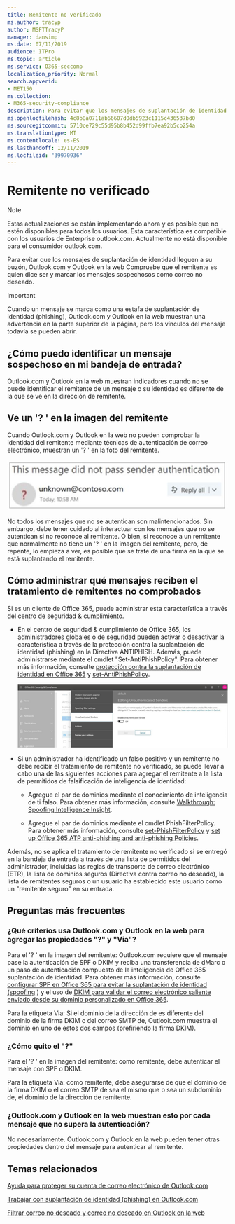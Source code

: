 ```yaml
---
title: Remitente no verificado
ms.author: tracyp
author: MSFTTracyP
manager: dansimp
ms.date: 07/11/2019
audience: ITPro
ms.topic: article
ms.service: O365-seccomp
localization_priority: Normal
search.appverid:
- MET150
ms.collection:
- M365-security-compliance
description: Para evitar que los mensajes de suplantación de identidad lleguen a su buzón, Outlook.com y Outlook en la web Compruebe que el remitente es quien dice ser y marcar los mensajes sospechosos como correo no deseado.
ms.openlocfilehash: 4c8b8a0711ab66607d0db5923c1115c436537bd0
ms.sourcegitcommit: 5710ce729c55d95b8b452d99ffb7ea92b5cb254a
ms.translationtype: MT
ms.contentlocale: es-ES
ms.lasthandoff: 12/11/2019
ms.locfileid: "39970936"
---
```

# <a name="unverified-sender"></a>Remitente no verificado

> [!NOTE]
> Estas actualizaciones se están implementando ahora y es posible que no estén disponibles para todos los usuarios. Esta característica es compatible con los usuarios de Enterprise outlook.com. Actualmente no está disponible para el consumidor outlook.com.

Para evitar que los mensajes de suplantación de identidad lleguen a su buzón, Outlook.com y Outlook en la web Compruebe que el remitente es quien dice ser y marcar los mensajes sospechosos como correo no deseado.

> [!IMPORTANT]
> Cuando un mensaje se marca como una estafa de suplantación de identidad (phishing), Outlook.com y Outlook en la web muestran una advertencia en la parte superior de la página, pero los vínculos del mensaje todavía se pueden abrir.

## <a name="how-can-i-identify-a-suspicious-message-in-my-inbox"></a>¿Cómo puedo identificar un mensaje sospechoso en mi bandeja de entrada?

Outlook.com y Outlook en la web muestran indicadores cuando no se puede identificar el remitente de un mensaje o su identidad es diferente de la que se ve en la dirección de remitente.

## <a name="you-see-a--in-the-sender-image"></a>Ve un '? ' en la imagen del remitente

Cuando Outlook.com y Outlook en la web no pueden comprobar la identidad del remitente mediante técnicas de autenticación de correo electrónico, muestran un '? ' en la foto del remitente.

![El mensaje no pasó la comprobación](../media/message-did-not-pass-verification.jpg)

No todos los mensajes que no se autentican son malintencionados. Sin embargo, debe tener cuidado al interactuar con los mensajes que no se autentican si no reconoce al remitente. O bien, si reconoce a un remitente que normalmente no tiene un '? ' en la imagen del remitente, pero, de repente, lo empieza a ver, es posible que se trate de una firma en la que se está suplantando el remitente.

## <a name="how-to-manage-which-messages-receive-the-unverified-sender-treatment"></a>Cómo administrar qué mensajes reciben el tratamiento de remitentes no comprobados 

Si es un cliente de Office 365, puede administrar esta característica a través del centro de seguridad & cumplimiento. 

- En el centro de seguridad & cumplimiento de Office 365, los administradores globales o de seguridad pueden activar o desactivar la característica a través de la protección contra la suplantación de identidad (phishing) en la Directiva ANTIPHISH. Además, puede administrarse mediante el cmdlet "Set-AntiPhishPolicy". Para obtener más información, consulte [protección contra la suplantación de identidad en Office 365](anti-phishing-protection.md) y [set-AntiPhishPolicy](https://docs.microsoft.com/powershell/module/exchange/advanced-threat-protection/set-antiphishpolicy).

    ![Edición de remitentes no autenticados en la interfaz gráfica.](../media/unverified-sender-article-editing-unauthenticated-senders.jpg)

- Si un administrador ha identificado un falso positivo y un remitente no debe recibir el tratamiento de remitente no verificado, se puede llevar a cabo una de las siguientes acciones para agregar el remitente a la lista de permitidos de falsificación de inteligencia de identidad:

  - Agregue el par de dominios mediante el conocimiento de inteligencia de ti falso. Para obtener más información, consulte [Walkthrough: Spoofing Intelligence Insight](walkthrough-spoof-intelligence-insight.md).

  - Agregue el par de dominios mediante el cmdlet PhishFilterPolicy. Para obtener más información, consulte [set-PhishFilterPolicy](https://docs.microsoft.com/powershell/module/exchange/advanced-threat-protection/set-phishfilterpolicy) y [set up Office 365 ATP anti-phishing and anti-phishing Policies](set-up-anti-phishing-policies.md).

Además, no se aplica el tratamiento de remitente no verificado si se entregó en la bandeja de entrada a través de una lista de permitidos del administrador, incluidas las reglas de transporte de correo electrónico (ETR), la lista de dominios seguros (Directiva contra correo no deseado), la lista de remitentes seguros o un usuario ha establecido este usuario como un "remitente seguro" en su entrada.

## <a name="frequently-asked-questions"></a>Preguntas más frecuentes

### <a name="what-criteria-does-outlookcom-and-outlook-on-the-web-use-to-add-the--and-the-via-properties"></a>¿Qué criterios usa Outlook.com y Outlook en la web para agregar las propiedades "?" y "Via"?

Para el '? ' en la imagen del remitente: Outlook.com requiere que el mensaje pase la autenticación de SPF o DKIM y reciba una transferencia de dMarc o un paso de autenticación compuesto de la inteligencia de Office 365 suplantación de identidad. Para obtener más información, consulte [configurar SPF en Office 365 para evitar la suplantación de identidad (spoofing](set-up-spf-in-office-365-to-help-prevent-spoofing.md) ) y el uso de [DKIM para validar el correo electrónico saliente enviado desde su dominio personalizado en Office 365](use-dkim-to-validate-outbound-email.md).

Para la etiqueta Via: Si el dominio de la dirección de es diferente del dominio de la firma DKIM o del correo SMTP de, Outlook.com muestra el dominio en uno de estos dos campos (prefiriendo la firma DKIM).

### <a name="how-do-i-remove-the-"></a>¿Cómo quito el "?"

Para el '? ' en la imagen del remitente: como remitente, debe autenticar el mensaje con SPF o DKIM.

Para la etiqueta Via: como remitente, debe asegurarse de que el dominio de la firma DKIM o el correo SMTP de sea el mismo que o sea un subdominio de, el dominio de la dirección de remitente.

### <a name="does-outlookcom-and-outlook-on-the-web-show-this-for-every-message-that-doesnt-pass-authentication"></a>¿Outlook.com y Outlook en la web muestran esto por cada mensaje que no supera la autenticación?

No necesariamente. Outlook.com y Outlook en la web pueden tener otras propiedades dentro del mensaje para autenticar al remitente.

## <a name="related-topics"></a>Temas relacionados

[Ayuda para proteger su cuenta de correo electrónico de Outlook.com](https://support.office.com/article/a4f20fc5-4307-4ece-8231-6d4d4bd8a9ba)

[Trabajar con suplantación de identidad (phishing) en Outlook.com](https://support.office.com/article/0d882ea5-eedc-4bed-aebc-079ffa1105a3)

[Filtrar correo no deseado y correo no deseado en Outlook en la web](https://support.office.com/article/db786e79-54e2-40cc-904f-d89d57b7f41d)
